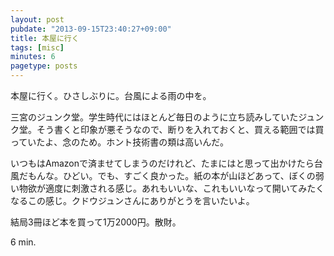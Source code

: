 ```yaml
---
layout: post
pubdate: "2013-09-15T23:40:27+09:00"
title: 本屋に行く
tags: [misc]
minutes: 6
pagetype: posts
---
```

本屋に行く。ひさしぶりに。台風による雨の中を。

三宮のジュンク堂。学生時代にはほとんど毎日のように立ち読みしていたジュンク堂。そう書くと印象が悪そうなので、断りを入れておくと、買える範囲では買っていたよ、念のため。ホント技術書の類は高いんだ。

いつもはAmazonで済ませてしまうのだけれど、たまにはと思って出かけたら台風だもんな。ひどい。でも、すごく良かった。紙の本が山ほどあって、ぼくの弱い物欲が適度に刺激される感じ。あれもいいな、これもいいなって開いてみたくなるこの感じ。クドウジュンさんにありがとうを言いたいよ。

結局3冊ほど本を買って1万2000円。散財。

6 min.
